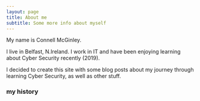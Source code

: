 ```yaml
---
layout: page
title: About me
subtitle: Some more info about myself
---
```


My name is Connell McGinley.

I live in Belfast, N.Ireland. I work in IT and have been enjoying learning about Cyber Security recently (2019).

I decided to create this site with some blog posts about my journey through learning Cyber Security, as well as other stuff.



### my history


